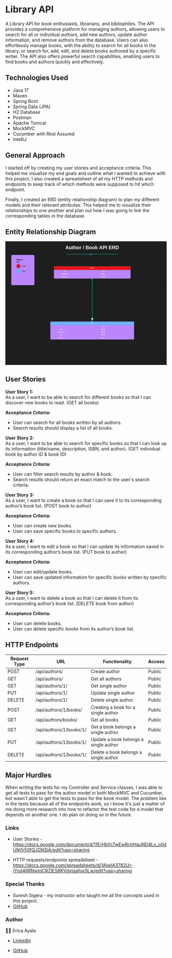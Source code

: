 # Library API 

A Library API for book enthusiasts, librarians, and bibliophiles. The API provides a comprehensive platform for managing authors, allowing users to search for all or individual authors, add new authors, update author information, and remove authors from the database. Users can also effortlessly manage books, with the ability to search for all books in the library, or search for, add, edit, and delete books authored by a specific writer. The API also offers powerful search capabilities, enabling users to find books and authors quickly and effectively.

## Technologies Used

* Java 17
* Maven 
* Spring Boot
* Spring Data (JPA)
* H2 Database
* Postman 
* Apache Tomcat 
* MockMVC 
* Cucumber with Rest Assured 
* IntelliJ 



## General Approach

I started off by creating my user stories and acceptance criteria. This helped me visualize my end goals and outline what I wanted to achieve with this project. I also created a spreadsheet of all my HTTP methods and endpoints to keep track of which methods were supposed to hit which endpoint.

Finally, I created an ERD (entity relationship diagram) to plan my different models and their relevant attributes. This helped me to visualize their relationships to one another and plan out how I was going to link the corresponding tables in the database.



## Entity Relationship Diagram 

<img src="./images/AuthorBookERD.png" alt="ERD">



## User Stories 

<b>User Story 1:</b>
<br>
As a user, I want to be able to search for different books so that I can discover new books to read. (GET all books)

<b>Acceptance Criteria:</b>
<br>
* User can search for all books written by all authors.
* Search results should display a list of all books.


<b>User Story 2:</b>
<br>
As a user, I want to be able to search for specific books so that I can look up its information (title/name, description, ISBN, and author). (GET individual book by author ID & book ID)

<b>Acceptance Criteria:</b>
<br>
* User can filter search results by author & book.
* Search results should return an exact match to the user's search criteria.


<b>User Story 3:</b>
<br>
As a user, I want to create a book so that I can save it to its corresponding author’s book list. (POST book to author)

<b>Acceptance Criteria:</b>
<br>
* User can create new books.
* User can save specific books to specific authors.


<b>User Story 4:</b>
<br>
As a user, I want to edit a book so that I can update its information saved in its corresponding author’s book list. (PUT book to author)

<b>Acceptance Criteria:</b>
<br>
* User can edit/update books.
* User can save updated information for specific books written by specific authors.


<b>User Story 5:</b>
<br>
As a user, I want to delete a book so that I can delete it from its corresponding author’s book list. (DELETE book from author)

<b>Acceptance Criteria:</b>
<br>
* User can delete books.
* User can delete specific books from its author’s book list.



## HTTP Endpoints

| Request Type | URL                     | Functionality                         | Access | 
|--------------|-------------------------|---------------------------------------|--------|
| POST         | /api/authors/           | Create author                         | Public |
| GET          | /api/authors/           | Get all authors                       | Public |
| GET          | /api/authors/1/         | Get single author                     | Public |
| PUT          | /api/authors/1/         | Update single author                  | Public |
| DELETE       | /api/authors/1/         | Delete single author                  | Public |
| POST         | /api/authors/1/books/   | Creating a book for a single author   | Public |
| GET          | /api/authors/books/     | Get all books                         | Public |
| GET          | /api/authors/1/books/1/ | Get a book belongs a single author    | Public |
| PUT          | /api/authors/1/books/1/ | Update a book belongs a single author | Public |
| DELETE       | /api/authors/1/books/1/ | Delete a book belongs a single author | Public |



## Major Hurdles

When writing the tests for my Controller and Service classes, I was able to get all tests to pass for the author model in both MockMVC and Cucumber, but wasn't able to get the tests to pass for the book model. The problem lies in the tests because all of the endpoints work, so I know it's just a matter of me doing more research into how to refactor the test code for a model that depends on another one. I do plan on doing so in the future. 



### Links
* User Stories - https://docs.google.com/document/d/11ErHb1ri7wEwRrzjHauND4Lx_o0dUNj1r50fQJGNSjA/edit?usp=sharing

* HTTP requests/endpoints spreadsheet - https://docs.google.com/spreadsheets/d/1AIwIA3782Ur-iYnd46RNwIqCRZIES8KVdxtaafoxSLw/edit?usp=sharing 



### Special Thanks

* Suresh Sigera - my instructor who taught me all the concepts used in this project. 
* [GitHub](https://github.com/sureshmelvinsigera) 



### Author

:woman_technologist: Erica Ayala

* [LinkedIn](https://www.linkedin.com/in/ayalavirtual)

* [GitHub](https://www.github.com/AyalaVirtual) 



